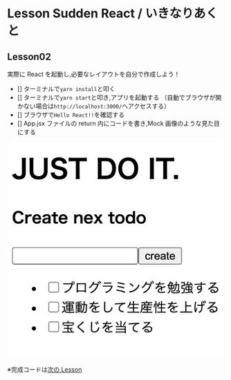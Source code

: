 # Lesson Sudden React / いきなりあくと

## Lesson02

実際に React を起動し,必要なレイアウトを自分で作成しよう！

- [] ターミナルで`yarn install`と叩く
- [] ターミナルで`yarn start`と叩き,アプリを起動する
  （自動でブラウザが開かない場合は`http://localhost:3000/`へアクセスする）
- [] ブラウザで`Hello React!!`を確認する
- [] App.jsx ファイルの return 内にコードを書き,Mock 画像のような見た目にする

![mock](/mocks/lesson02.png)

※完成コードは[次の Lesson](/lesson03)
